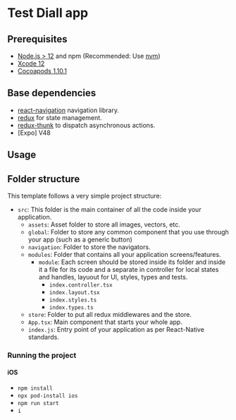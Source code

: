 # Test Diall app

## Prerequisites

- [Node.js > 12](https://nodejs.org) and npm (Recommended: Use [nvm](https://github.com/nvm-sh/nvm))
- [Xcode 12](https://developer.apple.com/xcode)
- [Cocoapods 1.10.1](https://cocoapods.org)

## Base dependencies

- [react-navigation](https://reactnavigation.org/) navigation library.
- [redux](https://redux.js.org/) for state management.
- [redux-thunk](https://github.com/gaearon/redux-thunk) to dispatch asynchronous actions.
- [Expo] V48


## Usage

## Folder structure

This template follows a very simple project structure:

- `src`: This folder is the main container of all the code inside your application.
  - `assets`: Asset folder to store all images, vectors, etc.
  - `global`: Folder to store any common component that you use through your app (such as a generic button)
  - `navigation`: Folder to store the navigators.
  - `modules`: Folder that contains all your application screens/features.
    - `module`: Each screen should be stored inside its folder and inside it a file for its code and a separate in controller for local states and handles, layuout for UI, styles, types and tests.
      - `index.controller.tsx`
      - `index.layout.tsx`
      - `index.styles.ts`
      - `index.types.ts`
  - `store`: Folder to put all redux middlewares and the store.
  - `App.tsx`: Main component that starts your whole app.
  - `index.js`: Entry point of your application as per React-Native standards.


### Running the project

#### iOS

- `npm install`
- `npx pod-install ios`
- `npm run start`
- `i`